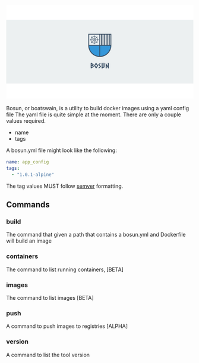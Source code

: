 ![logo](assets/linkedin_banner_image_2.png)

Bosun, or boatswain, is a utility to build docker images using a yaml config file
The yaml file is quite simple at the moment. There are only a couple values required.

- name
- tags

A bosun.yml file might look like the following:

```yaml
name: app_config
tags:
  - "1.0.1-alpine"
```

The tag values MUST follow [semver](https://semver.org/) formatting.

## Commands

### build

The command that given a path that contains a bosun.yml and Dockerfile will build an image

### containers

The command to list running containers, [BETA]

### images

The command to list images [BETA]

### push

A command to push images to registries [ALPHA]

### version

A command to list the tool version
